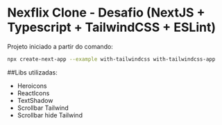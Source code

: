 # Nexflix Clone - Desafio (NextJS + Typescript + TailwindCSS + ESLint)

Projeto iniciado a partir do comando: 

```bash
npx create-next-app --example with-tailwindcss with-tailwindcss-app
```

##Libs utilizadas:

- Heroicons
- ReactIcons
- TextShadow
- Scrollbar Tailwind
- Scrollbar hide Tailwind



